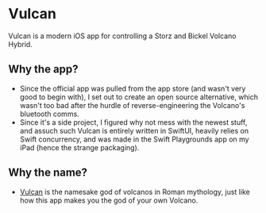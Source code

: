 # Vulcan

Vulcan is a modern iOS app for controlling a Storz and Bickel Volcano Hybrid.

## Why the app?

- Since the official app was pulled from the app store (and wasn't very good to
begin with), I set out to create an open source alternative, which wasn't too bad
after the hurdle of reverse-engineering the Volcano's bluetooth comms.
- Since it's a side project, I figured why not mess with the newest stuff, and assuch
such Vulcan is entirely written in SwiftUI, heavily relies on Swift concurrency, and was
made in the Swift Playgrounds app on my iPad (hence the strange packaging).

## Why the name?

- [Vulcan](https://en.wikipedia.org/wiki/Vulcan_(mythology)) is the namesake god of volcanos
in Roman mythology, just like how this app makes you the god of your own Volcano.

